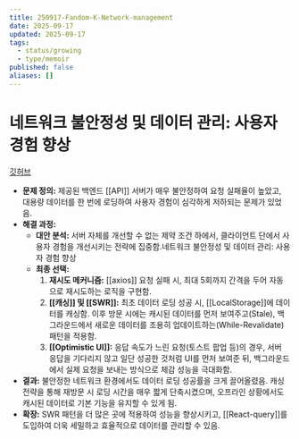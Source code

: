 ```yaml
---
title: 250917-Fandom-K-Network-management
date: 2025-09-17
updated: 2025-09-17
tags:
  - status/growing
  - type/memoir
published: false
aliases: []
---
```

# 네트워크 불안정성 및 데이터 관리: 사용자 경험 향상
[깃허브](https://github.com/KingsMinn/Fandom-K?tab=readme-ov-file#%EB%84%A4%ED%8A%B8%EC%9B%8C%ED%81%AC-%EB%B6%88%EC%95%88%EC%A0%95%EC%84%B1-%EB%B0%8F-%EB%8D%B0%EC%9D%B4%ED%84%B0-%EA%B4%80%EB%A6%AC-%EC%82%AC%EC%9A%A9%EC%9E%90-%EA%B2%BD%ED%97%98-%ED%96%A5%EC%83%81)

- **문제 정의:** 제공된 백엔드 [[API]] 서버가 매우 불안정하여 요청 실패율이 높았고, 대용량 데이터를 한 번에 로딩하여 사용자 경험이 심각하게 저하되는 문제가 있었음.
- **해결 과정:**
    - **대안 분석:** 서버 자체를 개선할 수 없는 제약 조건 하에서, 클라이언트 단에서 사용자 경험을 개선시키는 전략에 집중함.네트워크 불안정성 및 데이터 관리: 사용자 경험 향상
    - **최종 선택:**
        1. **재시도 메커니즘:** [[axios]] 요청 실패 시, 최대 5회까지 간격을 두어 자동으로 재시도하는 로직을 구현함.
        2. **[[캐싱]] 및 [[SWR]]:** 최초 데이터 로딩 성공 시, [[LocalStorage]]에 데이터를 캐싱함. 이후 방문 시에는 캐시된 데이터를 먼저 보여주고(Stale), 백그라운드에서 새로운 데이터를 조용히 업데이트하는(While-Revalidate) 패턴을 적용함.
        3. **[[Optimistic UI]]:** 응답 속도가 느린 요청(토스트 팝업 등)의 경우, 서버 응답을 기다리지 않고 일단 성공한 것처럼 UI를 먼저 보여준 뒤, 백그라운드에서 실제 요청을 보내는 방식으로 체감 성능을 극대화함.
- **결과:** 불안정한 네트워크 환경에서도 데이터 로딩 성공률을 크게 끌어올렸음. 캐싱 전략을 통해 재방문 시 로딩 시간을 매우 짧게 단축시켰으며, 오프라인 상황에서도 캐시된 데이터로 기본 기능을 유지할 수 있게 됨.
- **확장:** SWR 패턴을 더 많은 곳에 적용하여 성능을 향상시키고, [[React-query]]를 도입하여 더욱 세밀하고 효율적으로 데이터를 관리할 수 있음.